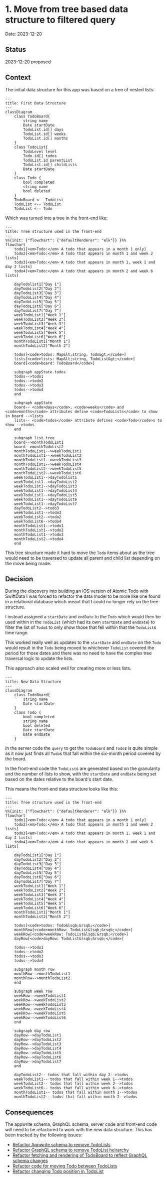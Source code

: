 # 1. Move from tree based data structure to filtered query

Date: 2023-12-20

## Status

2023-12-20 proposed

## Context

The initial data structure for this app was based on a tree of nested lists:

```mermaid
---
title: First Data Structure
---
classDiagram
    class TodoBoard{
        string name
        Date startDate
        TodoList.id[] days
        TodoList.id[] weeks
        TodoList.id[] months
    }
    class TodoList{
        TodoLevel level
        Todo.id[] todos
        TodoList.id parentList
        TodoList.id[] childLists
        Date startDate
    }
    class Todo {
        bool completed
        string name
        bool deleted
    }
    TodoBoard <-- TodoList
    TodoList <-- TodoList
    TodoList <-- Todo
```

Which was turned into a tree in the front-end like:
```mermaid
---
title: Tree structure used in the front-end
---
%%{init: {"flowchart": {"defaultRenderer": "elk"}} }%%
flowchart
    todo1[<em>Todo:</em> A todo that appears in a month 1 only]
    todo2[<em>Todo:</em> A todo that appears in month 1 and week 2 lists]
    todo3[<em>Todo:</em> A todo that appears in month 1, week 1 and day 2 lists]
    todo4[<em>Todo:</em> A todo that appears in month 2 and week 6 lists]

    dayTodolist1["Day 1"]
    dayTodoList2["Day 2"]
    dayTodoList3["Day 3"]
    dayTodoList4["Day 4"]
    dayTodoList5["Day 5"]
    dayTodoList6["Day 6"]
    dayTodoList7["Day 7"]
    weekTodoList1["Week 1"]
    weekTodoList2["Week 2"]
    weekTodoList3["Week 3"]
    weekTodoList4["Week 4"]
    weekTodoList5["Week 5"]
    weekTodoList6["Week 6"]
    monthTodoList1["Month 1"]
    monthTodoList2["Month 2"]
    
    todos[<code>todos: Map&lt;string, Todo&gt;</code>]
    lists[<code>lists: Map&lt;string, TodoList&gt;</code>]
    board[<code>board: TodoBoard</code>]
    
    subgraph appState.todos
    todos-->todo1
    todos-->todo2
    todos-->todo3
    todos-->todo4
    end

    subgraph appState
    board-- <code>days</code>, <code>weeks</code> and <code>months</code> attributes define <code>TodoLists</code> to show in board -->lists
    lists-- <code>todos</code> attribute defines <code>Todo</code>s to show -->todos
    end

    subgraph list tree
    board-->monthTodoList1
    board-->monthTodoList2
    monthTodoList1-->weekTodoList1
    monthTodoList1-->weekTodoList2
    monthTodoList1-->weekTodoList3
    monthTodoList1-->weekTodoList4
    monthTodoList2-->weekTodoList5
    monthTodoList2-->weekTodoList6
    weekTodoList1-->dayTodolist1
    weekTodoList1-->dayTodoList2
    weekTodoList1-->dayTodoList3
    weekTodoList1-->dayTodoList4
    weekTodoList1-->dayTodoList5
    weekTodoList1-->dayTodoList6
    weekTodoList1-->dayTodoList7
    dayTodoList2-->todo3
    weekTodoList1-->todo3
    weekTodoList2-->todo2
    weekTodoList6-->todo4
    monthTodoList1-->todo1
    monthTodoList1-->todo2
    monthTodoList1-->todo3
    monthTodoList2-->todo4
    end
```

This tree structure made it hard to move the `Todo` items about as the tree would need to be traversed to update all
parent and child list depending on the move being made.

## Decision
During the discovery into building an iOS version of Atomic Todo with SwiftData I was forced to refactor the data model
to be more like one found in a relational database which meant that I could no longer rely on the tree structure.

I instead assigned a `startDate` and `endDate` to the `Todo` which would then be used within in the `TodoList` (which
had its own `startDate` and `endDate`) to filter the list of `Todo`s to only show those that fell within that the `TodoList`s
time range.

This worked really well as updates to the `startDate` and `endDate` on the `Todo` would result in the `Todo` being moved
to whichever `TodoList` covered the period for those dates and there was no need to have the complex tree traversal logic to
update the lists.

This approach also scaled well for creating more or less lists.

```mermaid
---
title: New Data Structure
---
classDiagram
    class TodoBoard{
        string name
        Date startDate
    }
    class Todo {
        bool completed
        string name
        bool deleted
        Date startDate
        Date endDate
    }
```

In the server code the `query` to get the `TodoBoard` and `Todo`s is quite simple as it now just finds all `Todo`s that
fall within the six-month period covered by the board.

In the front-end code the `TodoList`s are generated based on the granularity and the number of lists to show, with the
`startDate` and `endDate` being set based on the dates relative to the board's start date.

This means the front-end data structure looks like this:

```mermaid
---
title: Tree structure used in the front-end
---
%%{init: {"flowchart": {"defaultRenderer": "elk"}} }%%
flowchart
    todo1[<em>Todo:</em> A todo that appears in a month 1 only]
    todo2[<em>Todo:</em> A todo that appears in month 1 and week 2 lists]
    todo3[<em>Todo:</em> A todo that appears in month 1, week 1 and day 2 lists]
    todo4[<em>Todo:</em> A todo that appears in month 2 and week 6 lists]

    dayTodoList1["Day 1"]
    dayTodoList2["Day 2"]
    dayTodoList3["Day 3"]
    dayTodoList4["Day 4"]
    dayTodoList5["Day 5"]
    dayTodoList6["Day 6"]
    dayTodoList7["Day 7"]
    weekTodoList1["Week 1"]
    weekTodoList2["Week 2"]
    weekTodoList3["Week 3"]
    weekTodoList4["Week 4"]
    weekTodoList5["Week 5"]
    weekTodoList6["Week 6"]
    monthTodoList1["Month 1"]
    monthTodoList2["Month 2"]
    
    todos[<code>todos: Todo&lsqb;&rsqb;</code>]
    monthRow[<code>monthRow: TodoList&lsqb;&rsqb;</code>]
    weekRow[<code>weekRow: TodoList&lsqb;&rsqb;</code>]
    dayRow[<code>dayRow: TodoList&lsqb;&rsqb;</code>]
    
    todos-->todo1
    todos-->todo2
    todos-->todo3
    todos-->todo4

    subgraph month row
    monthRow-->monthTodoList1
    monthRow-->monthTodoList2
    end

    subgraph week row
    weekRow-->weekTodoList1
    weekRow-->weekTodoList2
    weekRow-->weekTodoList3
    weekRow-->weekTodoList4
    weekRow-->weekTodoList5
    weekRow-->weekTodoList6
    end

    subgraph day row
    dayRow-->dayTodoList1
    dayRow-->dayTodoList2
    dayRow-->dayTodoList3
    dayRow-->dayTodoList4
    dayRow-->dayTodoList5
    dayRow-->dayTodoList6
    dayRow-->dayTodoList7
    end

    dayTodoList2-- todos that fall within day 2-->todos
    weekTodoList1-- todos that fall within week 1-->todos
    weekTodoList2-- todos that fall within week 2-->todos
    weekTodoList6-- todos that fall within week 6-->todos
    monthTodoList1-- todos that fall within month 1-->todos
    monthTodoList2-- todos that fall within month 2-->todos
```

## Consequences

The appwrite schema, GraphQL schema, server code and front-end code will need to be refactored to work with the new data
structure. This has been tracked by the following issues:

- [Refactor Appwrite schema to remove TodoLists](https://github.com/colinfwren/atomic-todo/issues/5)
- [Refactor GraphQL schema to remove TodoList heirarchy](https://github.com/colinfwren/atomic-todo/issues/6)
- [Refactor fetching and rendering of TodoBoard to reflect GraphQL schema changes](https://github.com/colinfwren/atomic-todo/issues/11)
- [Refactor code for moving Todo between TodoLists](https://github.com/colinfwren/atomic-todo/issues/12)
- [Refactor changing Todo position in TodoList](https://github.com/colinfwren/atomic-todo/issues/21)
